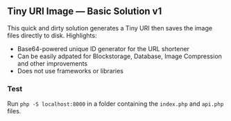## Tiny URI Image — Basic Solution v1

This quick and dirty solution generates a Tiny URI then saves the image files directly to disk. Highlights:

- Base64-powered unique ID generator for the URL shortener
- Can be easily adpated for Blockstorage, Database, Image Compression and other improvements
- Does not use frameworks or libraries

### Test
Run `php -S localhost:8000` in a folder containing the `index.php` and `api.php` files.
